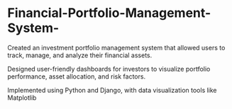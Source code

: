 # Financial-Portfolio-Management-System-
Created an investment portfolio management system that allowed users to track, manage, and analyze their financial assets.

Designed user-friendly dashboards for investors to visualize portfolio performance, asset allocation, and risk factors.

Implemented using Python and Django, with data visualization tools like Matplotlib
